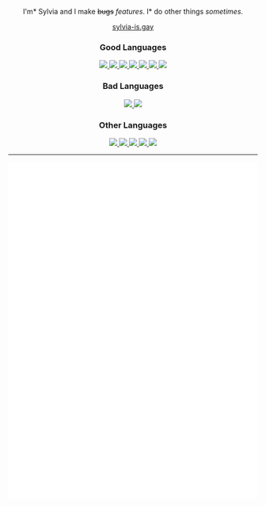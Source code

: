 <div align="center">
   <p>
      I'm* Sylvia and I make <s>bugs</s> <i>features</i>. I* do other things <i>sometimes</i>.
   </p>

   <a href="https://sylvia-is.gay">sylvia-is.gay</a>

   <h3>Good Languages</h3>

   <p>
      <a href="https://lua.org">
         <img src="https://img.shields.io/badge/Lua-2C2D72?style=flat-square&logo=lua"/>
      </a>
      <a href="https://rust-lang.org">
         <img src="https://img.shields.io/badge/Rust-000000?style=flat-square&logo=rust"/>
      </a>
      <a href="https://elixir-lang.org">
         <img src="https://img.shields.io/badge/Elixir-4B275F?style=flat-square&logo=elixir"/>
      </a>
      <a href="https://kotlinlang.org">
         <img src="https://img.shields.io/badge/Kotlin-FFFFFF?style=flat-square&logo=kotlin"/>
      </a>
      <a href="https://www.iso.org/standard/74528.html">
         <img src="https://img.shields.io/badge/C-FFFFFF?style=flat-square&logo=c"/> </a>
      <a href="https://elm-lang.org">
         <img src="https://img.shields.io/badge/Elm-FFFFFF?style=flat-square&logo=elm"/>
      </a>
      <a href="https://ziglang.org">
         <img src="https://img.shields.io/badge/Zig-FFFFFF?style=flat-square&logo=zig"/>
      </a>
   </p>

   <h3>Bad Languages</h3>

   <p>
      <a href="https://www.java.com">
         <img src="https://img.shields.io/badge/Java-007396?style=flat-square&logo=coffeescript"/>
      </a>
      <a href="https://developer.mozilla.org/en-US/docs/Web/javascript">
         <img src="https://img.shields.io/badge/JavaScript-FFFFFF?style=flat-square&logo=javascript"/>
      </a>
   </p>

   <h3>Other Languages</h3>

   <p>
      <a href="https://learn.microsoft.com/en-us/dotnet/csharp">
         <img src="https://img.shields.io/badge/C%23-512BD4?style=flat-square&logo=c%23"/>
      </a>
      <a href="https://www.typescriptlang.org">
         <img src="https://img.shields.io/badge/TypeScript-FFFFFF?style=flat-square&logo=typescript"/>
      </a>
      <a href="https://python.org">
         <img src="https://img.shields.io/badge/Python-FFFFFF?style=flat-square&logo=python"/>
      </a>
      <a href="https://go.dev">
         <img src="https://img.shields.io/badge/Go-FFFFFF?style=flat-square&logo=go"/>
      </a>
      <a href="https://www.php.net">
         <img src="https://img.shields.io/badge/PHP-FFFFFF?style=flat-square&logo=php"/>
      </a>
   </p>

   <hr/>

   <img src="./github-metrics.svg" />
</div>
